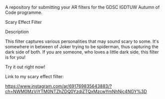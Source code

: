 A repository for submitting your AR filters for the GDSC IGDTUW Autumn of Code programme.

Scary Effect Filter

Description

This filter captures various personalities that may sound scary to some. It's somewhere in between of Joker trying to be spiderman, thus capturing the dark side of both.
If you are someone, who loves a little dark side, this filter is for you!

Try it out right now!


Link to my scary effect filter:

https://www.instagram.com/ar/691769835643883/?ch=NWM0MzViYTM0NTZhZDQ0YzdiZTQxMzcwYmNhNjc4NGY%3D
